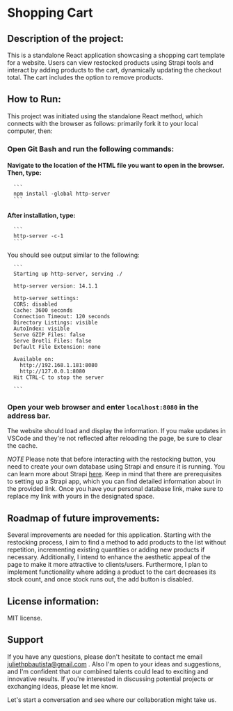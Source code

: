 # Shopping Cart

## Description of the project:
 This is a standalone React application showcasing a shopping cart template for a website. Users can view restocked products using Strapi tools and interact by adding products to the cart, dynamically updating the checkout total. The cart includes the option to remove products. 

## How to Run:
This project was initiated using the standalone React method, which connects with the browser as follows: primarily fork it to your local computer, then:
### Open Git Bash and run the following commands:

#### Navigate to the location of the HTML file you want to open in the browser. Then, type:
      ```
      npm install -global http-server
      ```
#### After installation, type:
      ```
      http-server -c-1
      ```
      
You should see output similar to the following:

      ```
      Starting up http-server, serving ./
      
      http-server version: 14.1.1
      
      http-server settings:
      CORS: disabled
      Cache: 3600 seconds
      Connection Timeout: 120 seconds
      Directory Listings: visible
      AutoIndex: visible
      Serve GZIP Files: false
      Serve Brotli Files: false
      Default File Extension: none
      
      Available on:
        http://192.168.1.181:8080
        http://127.0.0.1:8080
      Hit CTRL-C to stop the server
      
      ```

### Open your web browser and enter `localhost:8080` in the address bar. 
The website should load and display the information. If you make updates in VSCode and they're not reflected after reloading the page, be sure to clear the cache.

*NOTE* Please note that before interacting with the restocking button, you need to create your own database using Strapi and ensure it is running. You can learn more about Strapi [here](https://docs.strapi.io/dev-docs/quick-start#_1-install-strapi-and-create-a-new-project). Keep in mind that there are prerequisites to setting up a Strapi app, which you can find detailed information about in the provided link. Once you have your personal database link, make sure to replace my link with yours in the designated space. 


## Roadmap of future improvements:
Several improvements are needed for this application. Starting with the restocking process, I aim to find a method to add products to the list without repetition, incrementing existing quantities or adding new products if necessary. Additionally, I intend to enhance the aesthetic appeal of the page to make it more attractive to clients/users. Furthermore, I plan to implement functionality where adding a product to the cart decreases its stock count, and once stock runs out, the add button is disabled.

## License information:
MIT license.

## Support
If you have any questions, please don't hesitate to contact me email <juliethpbautista@gmail.com>
 . Also I'm open to your ideas and suggestions, and I'm confident that our combined talents could lead to exciting and innovative results. If you're interested in discussing potential projects or exchanging ideas, please let me know.

Let's start a conversation and see where our collaboration might take us.

